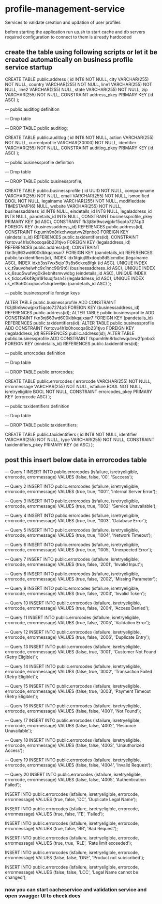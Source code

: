 # profile-management-service

Services to validate creation and updation of user profiles

before starting the application run up.sh to start cache and db servers
required configuration to connect to them is already hardcoded

## create the table using following scripts or let it be created automatically on business profile service startup
CREATE TABLE public.address (
	id INT8 NOT NULL,
	city VARCHAR(255) NOT NULL,
	country VARCHAR(255) NOT NULL,
	line1 VARCHAR(255) NOT NULL,
	line2 VARCHAR(255) NULL,
	state VARCHAR(255) NOT NULL,
	zip VARCHAR(255) NOT NULL,
	CONSTRAINT address_pkey PRIMARY KEY (id ASC)
);

-- public.auditlog definition

-- Drop table

-- DROP TABLE public.auditlog;

CREATE TABLE public.auditlog (
	id INT8 NOT NULL,
	action VARCHAR(255) NOT NULL,
	currentprofile VARCHAR(30000) NOT NULL,
	identifier VARCHAR(255) NOT NULL,
	CONSTRAINT auditlog_pkey PRIMARY KEY (id ASC)
);

-- public.businessprofile definition

-- Drop table

-- DROP TABLE public.businessprofile;

CREATE TABLE public.businessprofile (
	id UUID NOT NULL,
	companyname VARCHAR(255) NOT NULL,
	email VARCHAR(255) NOT NULL,
	ismodified BOOL NOT NULL,
	legalname VARCHAR(255) NOT NULL,
	modifieddate TIMESTAMP(6) NULL,
	website VARCHAR(255) NOT NULL,
	businessaddress_id INT8 NULL,
	eindetails_id INT8 NULL,
	legaladdress_id INT8 NULL,
	pandetails_id INT8 NULL,
	CONSTRAINT businessprofile_pkey PRIMARY KEY (id ASC),
	CONSTRAINT fk3jt8n9wcwjpkr15qoto7274p3 FOREIGN KEY (businessaddress_id) REFERENCES public.address(id),
	CONSTRAINT fkpumh9n8rlxchwqutvw2fpnbo3 FOREIGN KEY (eindetails_id) REFERENCES public.taxidentifiers(id),
	CONSTRAINT fkntcvu4h1x0hoxoqa6b231tjvo FOREIGN KEY (legaladdress_id) REFERENCES public.address(id),
	CONSTRAINT fkn3nj663wd600klbkqajxsar7 FOREIGN KEY (pandetails_id) REFERENCES public.taxidentifiers(id),
	INDEX idx1itgiujll9xdoqb8d5jcmdbo (legalname ASC),
	INDEX idxb3ss7wx5ejo19s8s6ckxq8fgk (id ASC),
	UNIQUE INDEX uk_t9auvohelwhc9x1nnc96r9t6i (businessaddress_id ASC),
	UNIQUE INDEX uk_6suq5wufwg0k9ebnltsmvwdbg (eindetails_id ASC),
	UNIQUE INDEX uk_tidccv6k49gn191suqjfxsn4i (legaladdress_id ASC),
	UNIQUE INDEX uk_ef8o60cxq5xcv1shqrlve6jio (pandetails_id ASC)
);


-- public.businessprofile foreign keys

ALTER TABLE public.businessprofile ADD CONSTRAINT fk3jt8n9wcwjpkr15qoto7274p3 FOREIGN KEY (businessaddress_id) REFERENCES public.address(id);
ALTER TABLE public.businessprofile ADD CONSTRAINT fkn3nj663wd600klbkqajxsar7 FOREIGN KEY (pandetails_id) REFERENCES public.taxidentifiers(id);
ALTER TABLE public.businessprofile ADD CONSTRAINT fkntcvu4h1x0hoxoqa6b231tjvo FOREIGN KEY (legaladdress_id) REFERENCES public.address(id);
ALTER TABLE public.businessprofile ADD CONSTRAINT fkpumh9n8rlxchwqutvw2fpnbo3 FOREIGN KEY (eindetails_id) REFERENCES public.taxidentifiers(id);

-- public.errorcodes definition

-- Drop table

-- DROP TABLE public.errorcodes;

CREATE TABLE public.errorcodes (
	errorcode VARCHAR(255) NOT NULL,
	errormessage VARCHAR(255) NOT NULL,
	isfailure BOOL NOT NULL,
	isretryeligible BOOL NOT NULL,
	CONSTRAINT errorcodes_pkey PRIMARY KEY (errorcode ASC)
);

-- public.taxidentifiers definition

-- Drop table

-- DROP TABLE public.taxidentifiers;

CREATE TABLE public.taxidentifiers (
	id INT8 NOT NULL,
	identifier VARCHAR(255) NOT NULL,
	type VARCHAR(255) NOT NULL,
	CONSTRAINT taxidentifiers_pkey PRIMARY KEY (id ASC)
);


## post this insert below data in errorcodes table

-- Query 1
INSERT INTO public.errorcodes (isfailure, isretryeligible, errorcode, errormessage) VALUES (false, false, '00', 'Success');

-- Query 2
INSERT INTO public.errorcodes (isfailure, isretryeligible, errorcode, errormessage) VALUES (true, true, '1001', 'Internal Server Error');

-- Query 3
INSERT INTO public.errorcodes (isfailure, isretryeligible, errorcode, errormessage) VALUES (true, true, '1002', 'Service Unavailable');

-- Query 4
INSERT INTO public.errorcodes (isfailure, isretryeligible, errorcode, errormessage) VALUES (true, true, '1003', 'Database Error');

-- Query 5
INSERT INTO public.errorcodes (isfailure, isretryeligible, errorcode, errormessage) VALUES (true, true, '1004', 'Network Timeout');

-- Query 6
INSERT INTO public.errorcodes (isfailure, isretryeligible, errorcode, errormessage) VALUES (true, true, '1005', 'Unexpected Error');

-- Query 7
INSERT INTO public.errorcodes (isfailure, isretryeligible, errorcode, errormessage) VALUES (true, false, '2001', 'Invalid Input');

-- Query 8
INSERT INTO public.errorcodes (isfailure, isretryeligible, errorcode, errormessage) VALUES (true, false, '2002', 'Missing Parameter');

-- Query 9
INSERT INTO public.errorcodes (isfailure, isretryeligible, errorcode, errormessage) VALUES (true, false, '2003', 'Invalid Token');

-- Query 10
INSERT INTO public.errorcodes (isfailure, isretryeligible, errorcode, errormessage) VALUES (true, false, '2004', 'Access Denied');

-- Query 11
INSERT INTO public.errorcodes (isfailure, isretryeligible, errorcode, errormessage) VALUES (true, false, '2005', 'Validation Error');

-- Query 12
INSERT INTO public.errorcodes (isfailure, isretryeligible, errorcode, errormessage) VALUES (true, false, '2006', 'Duplicate Entry');

-- Query 13
INSERT INTO public.errorcodes (isfailure, isretryeligible, errorcode, errormessage) VALUES (false, true, '3001', 'Customer Not Found (Retry Eligible)');

-- Query 14
INSERT INTO public.errorcodes (isfailure, isretryeligible, errorcode, errormessage) VALUES (false, true, '3002', 'Transaction Failed (Retry Eligible)');

-- Query 15
INSERT INTO public.errorcodes (isfailure, isretryeligible, errorcode, errormessage) VALUES (false, true, '3003', 'Payment Timeout (Retry Eligible)');

-- Query 16
INSERT INTO public.errorcodes (isfailure, isretryeligible, errorcode, errormessage) VALUES (false, false, '4001', 'Not Found');

-- Query 17
INSERT INTO public.errorcodes (isfailure, isretryeligible, errorcode, errormessage) VALUES (false, false, '4002', 'Resource Unavailable');

-- Query 18
INSERT INTO public.errorcodes (isfailure, isretryeligible, errorcode, errormessage) VALUES (false, false, '4003', 'Unauthorized Access');

-- Query 19
INSERT INTO public.errorcodes (isfailure, isretryeligible, errorcode, errormessage) VALUES (false, false, '4004', 'Invalid Request');

-- Query 20
INSERT INTO public.errorcodes (isfailure, isretryeligible, errorcode, errormessage) VALUES (false, false, '4005', 'Authentication Failed');

INSERT INTO public.errorcodes (isfailure, isretryeligible, errorcode, errormessage) VALUES (true, false, 'DC', 'Duplicate Legal Name');

INSERT INTO public.errorcodes (isfailure, isretryeligible, errorcode, errormessage) VALUES (true, false, 'FE', 'Failed');

INSERT INTO public.errorcodes (isfailure, isretryeligible, errorcode, errormessage) VALUES (true, false, 'BR', 'Bad Request');

INSERT INTO public.errorcodes (isfailure, isretryeligible, errorcode, errormessage) VALUES (true, true, 'RLE', 'Rate limit exceeded');

INSERT INTO public.errorcodes (isfailure, isretryeligible, errorcode, errormessage) VALUES (false, false, 'DNE', 'Product not subscribed');

INSERT INTO public.errorcodes (isfailure, isretryeligible, errorcode, errormessage) VALUES (false, false, 'LCC', 'Legal Name cannot be changed');


### now you can start cacheservice and validation service and open swagger UI to check docs
